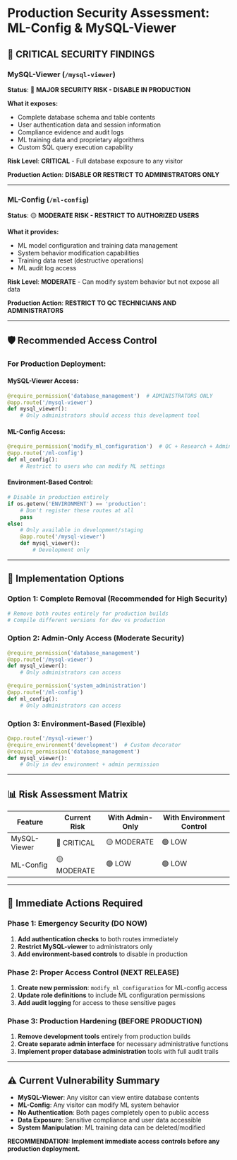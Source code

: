 # Production Security Assessment: ML-Config & MySQL-Viewer

## 🚨 **CRITICAL SECURITY FINDINGS**

### **MySQL-Viewer (`/mysql-viewer`)**
**Status**: 🔴 **MAJOR SECURITY RISK - DISABLE IN PRODUCTION**

**What it exposes:**
- Complete database schema and table contents
- User authentication data and session information
- Compliance evidence and audit logs
- ML training data and proprietary algorithms
- Custom SQL query execution capability

**Risk Level**: **CRITICAL** - Full database exposure to any visitor

**Production Action**: **DISABLE OR RESTRICT TO ADMINISTRATORS ONLY**

---

### **ML-Config (`/ml-config`)**
**Status**: 🟡 **MODERATE RISK - RESTRICT TO AUTHORIZED USERS**

**What it provides:**
- ML model configuration and training data management
- System behavior modification capabilities
- Training data reset (destructive operations)
- ML audit log access

**Risk Level**: **MODERATE** - Can modify system behavior but not expose all data

**Production Action**: **RESTRICT TO QC TECHNICIANS AND ADMINISTRATORS**

---

## 🛡️ **Recommended Access Control**

### **For Production Deployment:**

#### **MySQL-Viewer Access:**
```python
@require_permission('database_management')  # ADMINISTRATORS ONLY
@app.route('/mysql-viewer')
def mysql_viewer():
    # Only administrators should access this development tool
```

#### **ML-Config Access:**
```python
@require_permission('modify_ml_configuration')  # QC + Research + Admin
@app.route('/ml-config')
def ml_config():
    # Restrict to users who can modify ML settings
```

#### **Environment-Based Control:**
```python
# Disable in production entirely
if os.getenv('ENVIRONMENT') == 'production':
    # Don't register these routes at all
    pass
else:
    # Only available in development/staging
    @app.route('/mysql-viewer')
    def mysql_viewer():
        # Development only
```

---

## 🔧 **Implementation Options**

### **Option 1: Complete Removal (Recommended for High Security)**
```python
# Remove both routes entirely for production builds
# Compile different versions for dev vs production
```

### **Option 2: Admin-Only Access (Moderate Security)**
```python
@require_permission('database_management')
@app.route('/mysql-viewer')
def mysql_viewer():
    # Only administrators can access
    
@require_permission('system_administration') 
@app.route('/ml-config')
def ml_config():
    # Only administrators can access
```

### **Option 3: Environment-Based (Flexible)**
```python
@app.route('/mysql-viewer')
@require_environment('development')  # Custom decorator
@require_permission('database_management')
def mysql_viewer():
    # Only in dev environment + admin permission
```

---

## 📊 **Risk Assessment Matrix**

| Feature | Current Risk | With Admin-Only | With Environment Control |
|---------|-------------|-----------------|-------------------------|
| MySQL-Viewer | 🔴 CRITICAL | 🟡 MODERATE | 🟢 LOW |
| ML-Config | 🟡 MODERATE | 🟢 LOW | 🟢 LOW |

---

## 🎯 **Immediate Actions Required**

### **Phase 1: Emergency Security (DO NOW)**
1. **Add authentication checks** to both routes immediately
2. **Restrict MySQL-viewer** to administrators only
3. **Add environment-based controls** to disable in production

### **Phase 2: Proper Access Control (NEXT RELEASE)**
1. **Create new permission**: `modify_ml_configuration` for ML-config access
2. **Update role definitions** to include ML configuration permissions
3. **Add audit logging** for access to these sensitive pages

### **Phase 3: Production Hardening (BEFORE PRODUCTION)**
1. **Remove development tools** entirely from production builds
2. **Create separate admin interface** for necessary administrative functions
3. **Implement proper database administration** tools with full audit trails

---

## ⚠️ **Current Vulnerability Summary**

- **MySQL-Viewer**: Any visitor can view entire database contents
- **ML-Config**: Any visitor can modify ML system behavior  
- **No Authentication**: Both pages completely open to public access
- **Data Exposure**: Sensitive compliance and user data accessible
- **System Manipulation**: ML training data can be deleted/modified

**RECOMMENDATION: Implement immediate access controls before any production deployment.**
